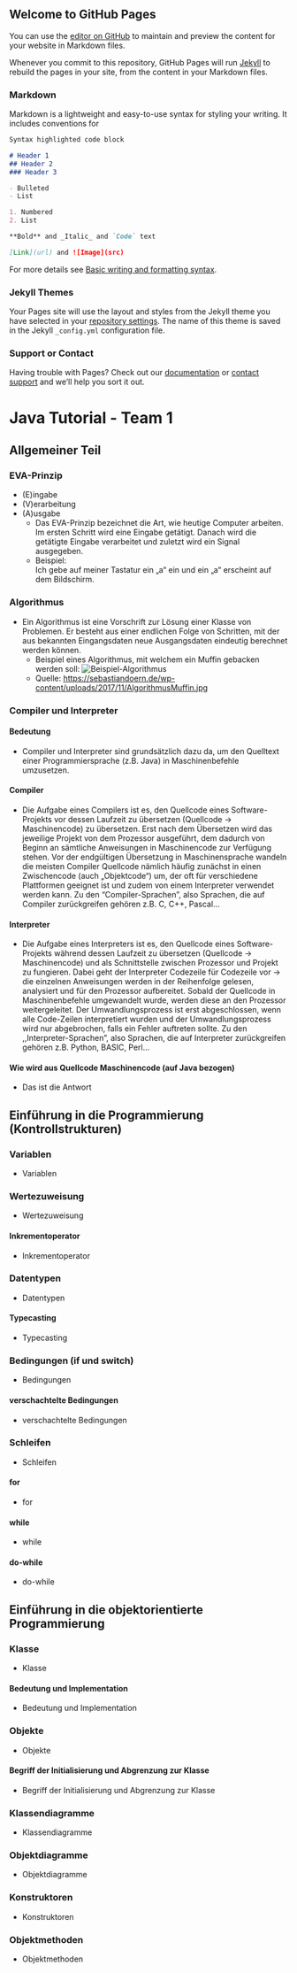 ## Welcome to GitHub Pages

You can use the [editor on GitHub](https://github.com/Apftendo/Team-1/edit/main/docs/index.md) to maintain and preview the content for your website in Markdown files.

Whenever you commit to this repository, GitHub Pages will run [Jekyll](https://jekyllrb.com/) to rebuild the pages in your site, from the content in your Markdown files.

### Markdown

Markdown is a lightweight and easy-to-use syntax for styling your writing. It includes conventions for

```markdown
Syntax highlighted code block

# Header 1
## Header 2
### Header 3

- Bulleted
- List

1. Numbered
2. List

**Bold** and _Italic_ and `Code` text

[Link](url) and ![Image](src)
```

For more details see [Basic writing and formatting syntax](https://docs.github.com/en/github/writing-on-github/getting-started-with-writing-and-formatting-on-github/basic-writing-and-formatting-syntax).

### Jekyll Themes

Your Pages site will use the layout and styles from the Jekyll theme you have selected in your [repository settings](https://github.com/Apftendo/Team-1/settings/pages). The name of this theme is saved in the Jekyll `_config.yml` configuration file.

### Support or Contact

Having trouble with Pages? Check out our [documentation](https://docs.github.com/categories/github-pages-basics/) or [contact support](https://support.github.com/contact) and we’ll help you sort it out.

# Java Tutorial - Team 1
## Allgemeiner Teil
### EVA-Prinzip
- (E)ingabe
- (V)erarbeitung
- (A)usgabe
   - Das EVA-Prinzip bezeichnet die Art, wie heutige Computer arbeiten. Im ersten Schritt wird eine Eingabe getätigt. Danach wird die getätigte Eingabe verarbeitet und zuletzt wird ein Signal ausgegeben. 
   - Beispiel:  
     Ich gebe auf meiner Tastatur ein „a“ ein und ein „a“ erscheint auf dem Bildschirm.
### Algorithmus
- Ein Algorithmus ist eine Vorschrift zur Lösung einer Klasse von Problemen. Er besteht aus einer endlichen Folge von Schritten, mit der aus bekannten Eingangsdaten neue Ausgangsdaten eindeutig berechnet werden können.  
  - Beispiel eines Algorithmus, mit welchem ein Muffin gebacken werden soll:
![Beispiel-Algorithmus](https://sebastiandoern.de/wp-content/uploads/2017/11/AlgorithmusMuffin.jpg)
   - Quelle: https://sebastiandoern.de/wp-content/uploads/2017/11/AlgorithmusMuffin.jpg 
### Compiler und Interpreter
#### Bedeutung
- Compiler und Interpreter sind grundsätzlich dazu da, um den Quelltext einer Programmiersprache (z.B. Java) in Maschinenbefehle umzusetzen. 
#### Compiler
- Die Aufgabe eines Compilers ist es, den Quellcode eines Software-Projekts vor dessen Laufzeit zu übersetzen (Quellcode -> Maschinencode) zu übersetzen. Erst nach dem Übersetzen wird das jeweilige Projekt von dem Prozessor ausgeführt, dem dadurch von Beginn an sämtliche Anweisungen in Maschinencode zur Verfügung stehen. Vor der endgültigen Übersetzung in Maschinensprache wandeln die meisten Compiler Quellcode nämlich häufig zunächst in einen Zwischencode (auch „Objektcode“) um, der oft für verschiedene Plattformen geeignet ist und zudem von einem Interpreter verwendet werden kann. Zu den “Compiler-Sprachen”, also Sprachen, die auf Compiler zurückgreifen gehören z.B. C, C++, Pascal... 
#### Interpreter
- Die Aufgabe eines Interpreters ist es, den Quellcode eines Software-Projekts während dessen Laufzeit zu übersetzen (Quellcode -> Maschinencode) und als Schnittstelle zwischen Prozessor und Projekt zu fungieren. Dabei geht der Interpreter Codezeile für Codezeile vor -> die einzelnen Anweisungen werden in der Reihenfolge gelesen, analysiert und für den Prozessor aufbereitet. Sobald der Quellcode in Maschinenbefehle umgewandelt wurde, werden diese an den Prozessor weitergeleitet. Der Umwandlungsprozess ist erst abgeschlossen, wenn alle Code-Zeilen interpretiert wurden und der Umwandlungsprozess wird nur abgebrochen, falls ein Fehler auftreten sollte. Zu den ,,Interpreter-Sprachen”, also Sprachen, die auf Interpreter zurückgreifen gehören z.B. Python, BASIC, Perl... 
#### Wie wird aus Quellcode Maschinencode (auf Java bezogen)
- Das ist die Antwort       
## Einführung in die Programmierung (Kontrollstrukturen)
### Variablen
- Variablen
### Wertezuweisung
- Wertezuweisung
#### Inkrementoperator
- Inkrementoperator
### Datentypen
- Datentypen
#### Typecasting
- Typecasting
### Bedingungen (if und switch)
- Bedingungen
#### verschachtelte Bedingungen
- verschachtelte Bedingungen
### Schleifen
- Schleifen
#### for
- for
#### while
- while
#### do-while
- do-while
## Einführung in die objektorientierte Programmierung
### Klasse
- Klasse
#### Bedeutung und Implementation
- Bedeutung und Implementation
### Objekte
- Objekte
#### Begriff der Initialisierung und Abgrenzung zur Klasse
- Begriff der Initialisierung und Abgrenzung zur Klasse
### Klassendiagramme
- Klassendiagramme
### Objektdiagramme
- Objektdiagramme
### Konstruktoren
- Konstruktoren
### Objektmethoden
- Objektmethoden